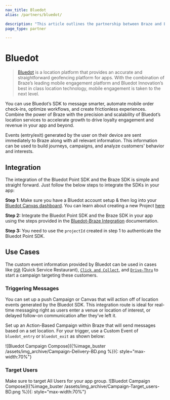 ```yaml
---
nav_title: Bluedot
alias: /partners/bluedot/

description: "This article outlines the partnership between Braze and Bluedot to provide real-time location context of your users."
page_type: partner

---
```


# Bluedot

> [Bluedot](https://bluedot.io/) is a location platform that provides an accurate and straightforward geofencing platform for apps. With the combination of Braze’s leading mobile engagement platform and Bluedot Innovation’s best in class location technology, mobile engagement is taken to the next level. 

You can use Bluedot’s SDK to message smarter, automate mobile order check-ins, optimize workflows, and create frictionless experiences. Combine the power of Braze with the precision and scalability of Bluedot’s location services to accelerate growth to drive loyalty engagement and revenue in your app and beyond.

Events (entry/exit) generated by the user on their device are sent immediately to Braze along with all relevant information. This information can be used to build journeys, campaigns, and analyze customers' behavior and interests.

## Integration

The integration of the Bluedot Point SDK and the Braze SDK is simple and straight forward. Just follow the below steps to integrate the SDKs in your app:

**Step 1**: Make sure you have a Bluedot account setup & then log into your [Bluedot Canvas dashboard](https://docs.bluedot.io/canvas/). You can learn about creating a new Project [here](https://docs.bluedot.io/canvas/creating-a-new-project/)

**Step 2:** Integrate the Bluedot Point SDK and the Braze SDK in your app using the steps provided in the [Bluedot-Braze Integration](https://docs.bluedot.io/integrations/braze-integration/) documentation.

**Step 3:** You need to use the `projectId` created in step 1 to authenticate the Bluedot Point SDK.

## Use Cases

The custom event information provided by Bluedot can be used in cases like [`QSR`](https://bluedot.io/solutions/quick-service-restaurants/) (Quick Service Restaurant), [`Click and Collect`](https://bluedot.io/solutions/click-and-collect/), and [`Drive-Thru`](https://bluedot.io/solutions/qsr-drive-thru/) to start a campaign targeting these customers.

### Triggering Messages
You can set up a push Campaign or Canvas that will action off of location events generated by the Bluedot SDK. This integration route is ideal for real-time messaging right as users enter a venue or location of interest, or delayed follow-on communication after they’ve left it.

Set up an Action-Based Campaign within Braze that will send messages based on a set location. For your trigger, use a Custom Event of `bluedot_entry` or `bluedot_exit` as shown below:

![Bluedot Campaign Compose]({%image_buster /assets/img_archive/Campaign-Delivery-BD.png %}){: style="max-width:70%"}

### Target Users
Make sure to target All Users for your app group.
![Bluedot Campaign Compose]({%image_buster /assets/img_archive/Campaign-Target_users-BD.png %}){: style="max-width:70%"}